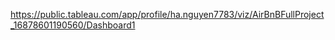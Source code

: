 https://public.tableau.com/app/profile/ha.nguyen7783/viz/AirBnBFullProject_16878601190560/Dashboard1